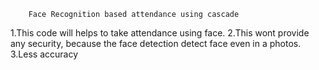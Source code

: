         Face Recognition based attendance using cascade

1.This code will helps to take attendance using face.
2.This wont provide any security, because the face detection detect face even in a photos.
3.Less accuracy
